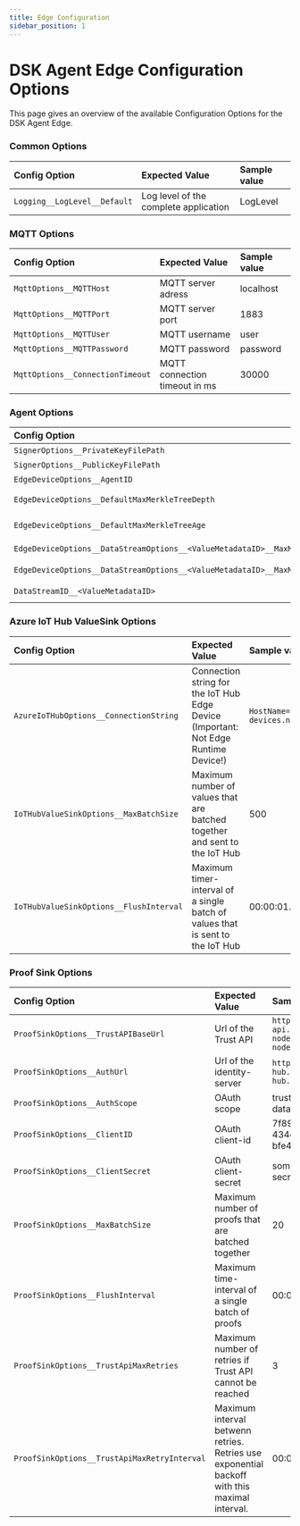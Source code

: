 ```yaml
---
title: Edge Configuration
sidebar_position: 1
---
```


# DSK Agent Edge Configuration Options

This page gives an overview of the available Configuration Options for the DSK Agent Edge.

### Common Options

| Config Option                | Expected Value                        | Sample value |
| :--------------------------- | :------------------------------------ | :----------- |
| `Logging__LogLevel__Default` | Log level of the complete application | LogLevel     |

### MQTT Options

| Config Option                    | Expected Value                | Sample value |
| :------------------------------- | :---------------------------- | :----------- |
| `MqttOptions__MQTTHost`          | MQTT server adress            | localhost    |
| `MqttOptions__MQTTPort`          | MQTT server port              | 1883         |
| `MqttOptions__MQTTUser`          | MQTT username                 | user         |
| `MqttOptions__MQTTPassword`      | MQTT password                 | password     |
| `MqttOptions__ConnectionTimeout` | MQTT connection timeout in ms | 30000        |

### Agent Options

| Config Option                                                                 | Expected Value                                                                                    | Sample value                                                                                                    |
| :---------------------------------------------------------------------------- | :------------------------------------------------------------------------------------------------ | :-------------------------------------------------------------------------------------------------------------- |
| `SignerOptions__PrivateKeyFilePath`                                           | Private key file path                                                                             | `/path/to/private-key.pem`                                                                                      |
| `SignerOptions__PublicKeyFilePath`                                            | Public key file path                                                                              | `/path/to/public-key.pem`                                                                                       |
| `EdgeDeviceOptions__AgentID`                                                  | ID Should be uniqe for each agent                                                                 | 51319195                                                                                                        |
| `EdgeDeviceOptions__DefaultMaxMerkleTreeDepth`                                | Default maximal merkle tree depth. This value is overridden by stream-specific coptions.          | 12                                                                                                              |
| `EdgeDeviceOptions__DefaultMaxMerkleTreeAge`                                  | Default maximal merkle-tree age in seconds. This value is overridden by stream-specific coptions. | 600                                                                                                             |
| `EdgeDeviceOptions__DataStreamOptions__<ValueMetadataID>__MaxMerkleTreeDepth` | Stream specific maximal merkle-tree depth.                                                        | `EdgeDeviceOptions__DataStreamOptions__ea6eb3e0-1280-4b36-a807-94133cd7c775__MaxMerkleTreeDepth=24`             |
| `EdgeDeviceOptions__DataStreamOptions__<ValueMetadataID>__MaxMerkleTreeAge`   | Stream specific maximal merkle-tree age.                                                          | `EdgeDeviceOptions__DataStreamOptions__ea6eb3e0-1280-4b36-a807-94133cd7c775__MaxMerkleTreeDepth=900`            |
| `DataStreamID__<ValueMetadataID>`                                             | `<ValueSourceType>__<ValueSourceID>__<SensorID>`                                                  | `DataStreamID__ea6eb3e0-1280-4b36-a807-94133cd7c775=OpcuaSource__opc.tcp://127.0.0.1:4840/va_tt_demo__ns=2;i=3` |

### Azure IoT Hub ValueSink Options

| Config Option                           | Expected Value                                                                      | Sample value                                                                                                                       |
| :-------------------------------------- | :---------------------------------------------------------------------------------- | :--------------------------------------------------------------------------------------------------------------------------------- |
| `AzureIoTHubOptions__ConnectionString`  | Connection string for the IoT Hub Edge Device (Important: Not Edge Runtime Device!) | `HostName=your-iot-hub.azure-devices.net;DeviceId=MyDotnetTestDevice;SharedAccessKey=IfBQvqDPKffysR0e0Do85uw6aaY/w3IFTnxNK3BoGGk=` |
| `IoTHubValueSinkOptions__MaxBatchSize`  | Maximum number of values that are batched together and sent to the IoT Hub          | 500                                                                                                                                |
| `IoTHubValueSinkOptions__FlushInterval` | Maximum timer-interval of a single batch of values that is sent to the IoT Hub      | 00:00:01.000                                                                                                                       |

### Proof Sink Options

| Config Option                                | Expected Value                                                                                | Sample value                                          |
| :------------------------------------------- | :-------------------------------------------------------------------------------------------- | :---------------------------------------------------- |
| `ProofSinkOptions__TrustAPIBaseUrl`          | Url of the Trust API                                                                          | `https://trust-api.your-node.dataspace-node.com/`     |
| `ProofSinkOptions__AuthUrl`                  | Url of the identity-server                                                                    | `https://id.your-hub.dataspace-hub.com/connect/token` |
| `ProofSinkOptions__AuthScope`                | OAuth scope                                                                                   | trust-api-endpoint data-api-endpoint                  |
| `ProofSinkOptions__ClientID`                 | OAuth client-id                                                                               | 7f89e8f9-4ecc-434e-a674-bfe48912aa56                  |
| `ProofSinkOptions__ClientSecret`             | OAuth client-secret                                                                           | some-client-secret123                                 |
| `ProofSinkOptions__MaxBatchSize`             | Maximum number of proofs that are batched together                                            | 20                                                    |
| `ProofSinkOptions__FlushInterval`            | Maximum time-interval of a single batch of proofs                                             | 00:00:01.000                                          |
| `ProofSinkOptions__TrustApiMaxRetries`       | Maximum number of retries if Trust API cannot be reached                                      | 3                                                     |
| `ProofSinkOptions__TrustApiMaxRetryInterval` | Maximum interval betwenn retries. Retries use exponential backoff with this maximal interval. | 00:05:00.000                                          |
